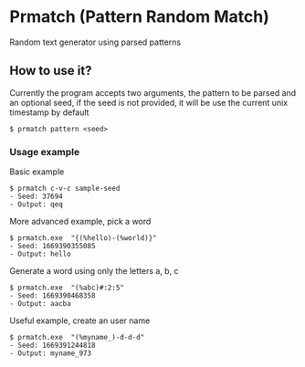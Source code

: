 # Prmatch (Pattern Random Match)

Random text generator using parsed patterns

## How to use it?

Currently the program accepts two arguments, the pattern to be parsed and an optional seed,
if the seed is not provided, it will be use the current unix timestamp by default

```
$ prmatch pattern <seed>
```

### Usage example

Basic example

```
$ prmatch c-v-c sample-seed
- Seed: 37694
- Output: qeq
```

More advanced example, pick a word

```
$ prmatch.exe  "{(%hello)-(%world)}"
- Seed: 1669390355085
- Output: hello
```

Generate a word using only the letters a, b, c

```
$ prmatch.exe  "(%abc)#:2:5"
- Seed: 1669390468358
- Output: aacba
```

Useful example, create an user name

```
$ prmatch.exe  "(%myname_)-d-d-d"
- Seed: 1669391244818
- Output: myname_973
```